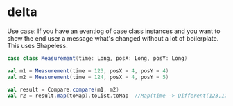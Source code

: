 # delta
Use case: If you have an eventlog of case class instances and you want to show the end user a message what's changed without a lot of boilerplate. This uses Shapeless.

```scala
case class Measurement(time: Long, posX: Long, posY: Long)

val m1 = Measurement(time = 123, posX = 4, posY = 4)
val m2 = Measurement(time = 124, posX = 4, posY = 5)

val result = Compare.compare(m1, m2)
val r2 = result.map(toMap).toList.toMap  //Map(time -> Different(123,124), posX -> Equal, posY -> Different(4,5))
```
